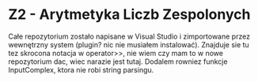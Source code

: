 # Z2 - Arytmetyka Liczb Zespolonych
Całe repozytorium zostało napisane w Visual Studio i zimportowane przez wewnętrzny system (plugin? nic nie musiałem instalować).
Znajduje sie tu tez skrocona notacja w operator>>, nie wiem czy mam to w nowe repozytorium dac, wiec narazie jest tutaj.
Dodalem rowniez funkcje InputComplex, ktora nie robi string parsingu.